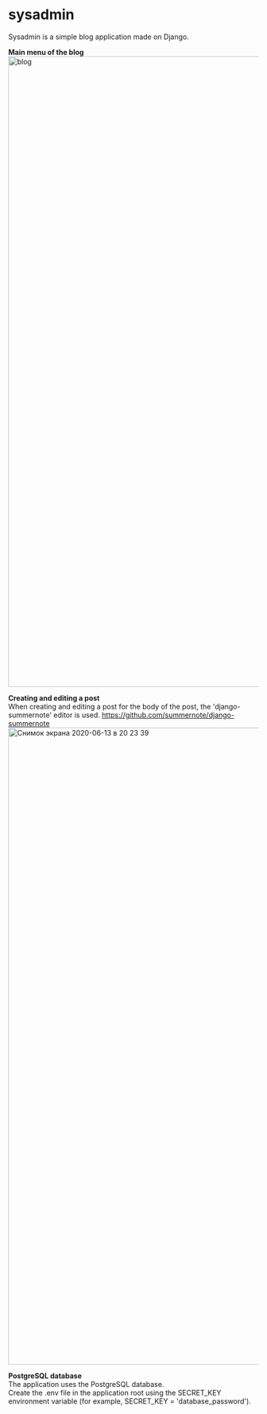 # sysadmin
Sysadmin is а simple blog application made on Django.<br>

**Main menu of the blog**
<img width="1267" alt="blog" src="https://user-images.githubusercontent.com/44861438/84574938-90012700-adb2-11ea-9e05-e540e0e0ff69.png">

**Creating and editing a post**<br>
When creating and editing a post for the body of the post, the 'django-summernote' editor is used.
https://github.com/summernote/django-summernote<br>
<img width="1280" alt="Снимок экрана 2020-06-13 в 20 23 39" src="https://user-images.githubusercontent.com/44861438/84575145-defb8c00-adb3-11ea-962c-3b0280a6f8e2.png">

**PostgreSQL database**<br>
The application uses the PostgreSQL database.<br>
Create the .env file in the application root using the SECRET_KEY environment variable (for example, SECRET_KEY = 'database_password').

